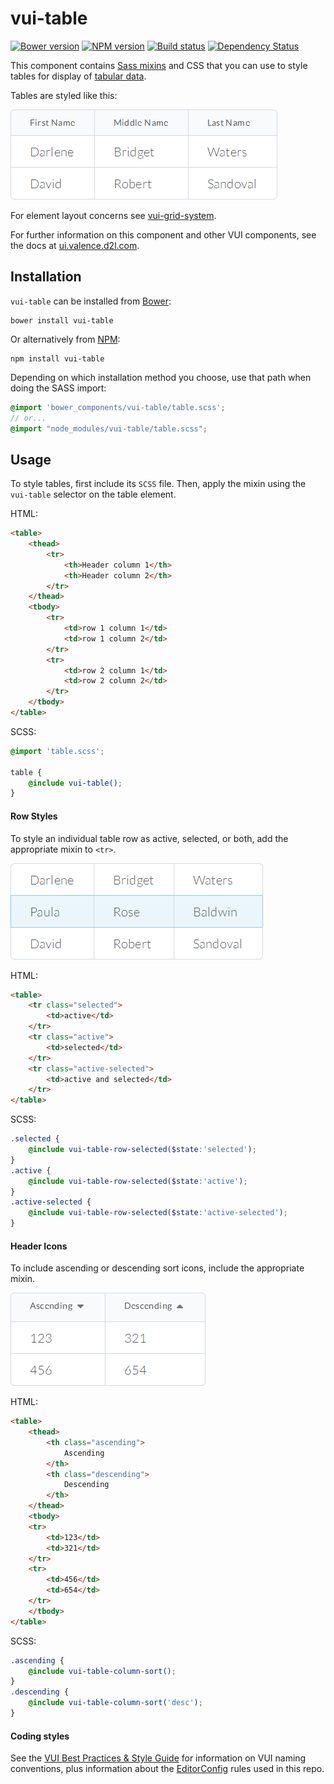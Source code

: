 # vui-table
[![Bower version][bower-image]][bower-url]
[![NPM version][npm-image]][npm-url]
[![Build status][ci-image]][ci-url]
[![Dependency Status][dependencies-image]][dependencies-url]

This component contains [Sass mixins](http://sass-lang.com) and CSS that you can use to style tables for display of [tabular data](http://www.w3.org/TR/html5/tabular-data.html).

Tables are styled like this:

![screenshot of table with data](/screenshots/small.png)

For element layout concerns see [vui-grid-system](https://github.com/Brightspace/valence-ui-grid-system).

For further information on this component and other VUI components, see the docs at [ui.valence.d2l.com](http://ui.valence.d2l.com/).

## Installation

`vui-table` can be installed from [Bower][bower-url]:
```shell
bower install vui-table
```

Or alternatively from [NPM][npm-url]:
```shell
npm install vui-table
```

Depending on which installation method you choose, use that path when doing the SASS import:

```scss
@import 'bower_components/vui-table/table.scss';
// or...
@import "node_modules/vui-table/table.scss";
```

## Usage

To style tables, first include its `SCSS` file. Then, apply the mixin using the `vui-table` selector on the table element.

HTML:
```html
<table>
	<thead>
		<tr>
			<th>Header column 1</th>
			<th>Header column 2</th>
		</tr>
	</thead>
	<tbody>
		<tr>
			<td>row 1 column 1</td>
			<td>row 1 column 2</td>
		</tr>
		<tr>
			<td>row 2 column 1</td>
			<td>row 2 column 2</td>
		</tr>
	</tbody>
</table>
```

SCSS:
```scss
@import 'table.scss';

table {
	@include vui-table();
}
```

#### Row Styles

To style an individual table row as active, selected, or both, add the appropriate mixin to `<tr>`.

![screenshot of table with styled rows](/screenshots/rows.png)

HTML:
```html
<table>
	<tr class="selected">
		<td>active</td>
	</tr>
	<tr class="active">
		<td>selected</td>
	</tr>
	<tr class="active-selected">
		<td>active and selected</td>
	</tr>
</table>
```

SCSS:
```scss
.selected {
	@include vui-table-row-selected($state:'selected');
}
.active {
	@include vui-table-row-selected($state:'active');
}
.active-selected {
	@include vui-table-row-selected($state:'active-selected');
}
```

#### Header Icons

To include ascending or descending sort icons, include the appropriate mixin.

![screenshot of table with sort icons](/screenshots/sort.png)

HTML:
```html
<table>
	<thead>
		<th class="ascending">
			Ascending
		</th>
		<th class="descending">
			Descending
		</th>
	</thead>
	<tbody>
	<tr>
		<td>123</td>
		<td>321</td>
	</tr>
	<tr>
		<td>456</td>
		<td>654</td>
	</tr>
	</tbody>
</table>
```

SCSS:
```scss
.ascending {
	@include vui-table-column-sort();
}
.descending {
	@include vui-table-column-sort('desc');
}
```

#### Coding styles
See the [VUI Best Practices & Style Guide](https://github.com/Brightspace/valence-ui-docs/wiki/Best-Practices-&-Style-Guide)
for information on VUI naming conventions, plus information about the [EditorConfig](http://editorconfig.org)
rules used in this repo.

[bower-url]: http://bower.io/search/?q=vui-table
[bower-image]: https://img.shields.io/bower/v/vui-table.svg
[npm-url]: https://www.npmjs.org/package/vui-table
[npm-image]: https://img.shields.io/npm/v/vui-table.svg
[ci-url]: https://travis-ci.org/Brightspace/valence-ui-table
[ci-image]: https://img.shields.io/travis-ci/Brightspace/valence-ui-table.svg
[dependencies-url]: https://david-dm.org/brightspace/valence-ui-table
[dependencies-image]: https://img.shields.io/david/Brightspace/valence-ui-table.svg
